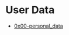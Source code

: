# User Data
- [0x00-personal_data](https://github.com/getdaniel/alx-backend-user-data/blob/main/0x00-personal_data)
